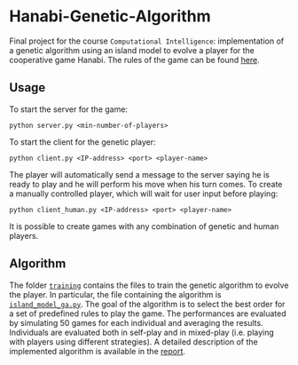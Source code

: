 # Hanabi-Genetic-Algorithm

Final project for the course `Computational Intelligence`: implementation of a genetic algorithm using an island model to evolve a player for the cooperative game Hanabi. The rules of the game can be found [here](https://www.spillehulen.dk/media/102616/hanabi-card-game-rules.pdf).

## Usage
To start the server for the game:
```
python server.py <min-number-of-players>
```
To start the client for the genetic player:
```
python client.py <IP-address> <port> <player-name>
```
The player will automatically send a message to the server saying he is ready to play and he will perform his move when his turn comes. To create a manually controlled player, which will wait for user input before playing:
```
python client_human.py <IP-address> <port> <player-name>
```
It is possible to create games with any combination of genetic and human players.

## Algorithm
The folder [`training`](training) contains the files to train the genetic algorithm to evolve the player. In particular, the file containing the algorithm is [`island_model_ga.py`](training/island_model_ga.py). The goal of the algorithm is to select the best order for a set of predefined rules to play the game. The performances are evaluated by simulating 50 games for each individual and averaging the results. Individuals are evaluated both in self-play and in mixed-play (i.e. playing with players using different strategies). A detailed description of the implemented algorithm is available in the [report](Computational_Intelligence_report.pdf).

